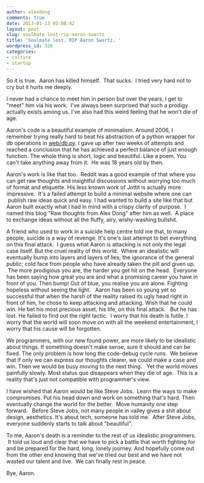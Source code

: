 ```yaml
---
author: alexdong
comments: true
date: 2013-01-13 05:08:42
layout: post
slug: soulmate-lost-rip-aaron-swartz
title: 'Soulmate lost. RIP Aaron Swartz. '
wordpress_id: 326
categories:
- culture
- startup
---
```


So it is true.  Aaron has killed himself.  That sucks.  I tried very hard not to cry but it hurts me deeply.

I never had a chance to meet him in person but over the years, I get to "meet" him via his work.  I've always been surprised that such a prodigy actually exists among us. I've also had this weird feeling that he won't die of age.

Aaron's code is a beautiful example of minimalism. Around 2006, I remember trying really hard to beat his abstraction of a python wrapper for db operations in [web/db.py](https://github.com/webpy/webpy/blob/master/web/db.py). I gave up after two weeks of attempts and reached a conclusion that he has achieved a perfect balance of just enough function. The whole thing is short, logic and beautiful. Like a poem. You can't take anything away from it.  He was 18 years old by then.

Aaron's work is like that too.  Reddit was a good example of that where you can get raw thoughts and insightful discussions without worrying too much of format and etiquette. His less known work of Jottit is actually more impressive.  It's a failed attempt to build a minimal website where one can  publish raw ideas quick and easy. I had wanted to build a site like that but Aaron built exactly what I had in mind with a crispy clarity of purpose.  I named this blog "Raw thoughts from Alex Dong" after him as well.  A place to exchange ideas without all the fluffy, airy, wishy-washing bullshit.

A friend who used to work in a suicide help centre told me that, to many people, suicide is a way of revenge. It's one's last attempt to bet everything on this final attack.  I guess what Aaron is attacking is not only the legal case itself. But the cruel reality of this world.  Where an idealistic will eventually bump into layers and layers of lies; the ignorance of the general public; cold face from people who have already taken the pill and given up.  The more prodigious you are, the harder you get hit on the head.  Everyone has been saying how great you are and what a promising career you have in front of you. Then bump! Out of blue, you realise you are alone. Fighting hopeless without seeing the light.   Aaron has been so young yet so successful that when the harsh of the reality raised its ugly head right in front of him, he chose to keep attacking and attacking. Wish that he could win. He bet his most precious asset, his life, on this final attack.   But he has lost. He failed to find out the right tactic.  I worry that his death is futile. I worry that the world will soon move on with all the weekend entertainment, I worry that his cause will be forgotten.

We programmers, with our new found power, are more likely to be idealistic about things. If something doesn't make sense, sure it should and can be fixed. The only problem is how long the code-debug cycle runs.  We believe that if only we can express our thoughts clearer, we could make a case and win. Then we would be busy moving to the next thing.   Yet the world moves painfully slowly. Most status quo disappears when they die of age.  This is a reality that's just not compatible with programmer's view.

I have wished that Aaron would be like Steve Jobs.  Learn the ways to make compromises. Put his head down and work on something that's hard. Then eventually change the world for the better.  Move humanity one step forward.   Before Steve Jobs, not many people in valley gives a shit about design, aesthetics. It's about tech, someone has told me.  After Steve Jobs, everyone suddenly starts to talk about "beautiful".

To me, Aaron's death is a reminder to the rest of us idealistic programmers.  It told us loud and clear that we have to pick a battle that worth fighting for and be prepared for the hard, long, lonely journey. And hopefully come out from the other end knowing that we've tried our best and we have not wasted our talent and live.  We can finally rest in peace.

Bye, Aaron.
